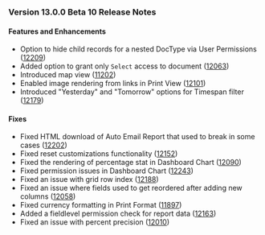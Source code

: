 ### Version 13.0.0 Beta 10 Release Notes

#### Features and Enhancements

- Option to hide child records for a nested DocType via User Permissions ([12209](https://github.com/frappe/frappe/pull/12209))
- Added option to grant only `Select` access to document ([12063](https://github.com/frappe/frappe/pull/12063))
- Introduced map view ([11202](https://github.com/frappe/frappe/pull/11202))
- Enabled image rendering from links in Print View ([12101](https://github.com/frappe/frappe/pull/12101))
- Introduced "Yesterday" and "Tomorrow" options for Timespan filter ([12179](https://github.com/frappe/frappe/pull/12179))

#### Fixes

- Fixed HTML download of Auto Email Report that used to break in some cases ([12202](https://github.com/frappe/frappe/pull/12202))
- Fixed reset customizations functionality ([12152](https://github.com/frappe/frappe/pull/12152))
- Fixed the rendering of percentage stat in Dashboard Chart ([12090](https://github.com/frappe/frappe/pull/12090))
- Fixed permission issues in Dashboard Chart ([12243](https://github.com/frappe/frappe/pull/12243))
- Fixed an issue with grid row index ([12188](https://github.com/frappe/frappe/pull/12188))
- Fixed an issue where fields used to get reordered after adding new columns ([12058](https://github.com/frappe/frappe/pull/12058))
- Fixed currency formatting in Print Format ([11897](https://github.com/frappe/frappe/pull/11897))
- Added a fieldlevel permission check for report data ([12163](https://github.com/frappe/frappe/pull/12163))
- Fixed an issue with percent precision ([12010](https://github.com/frappe/frappe/pull/12010))